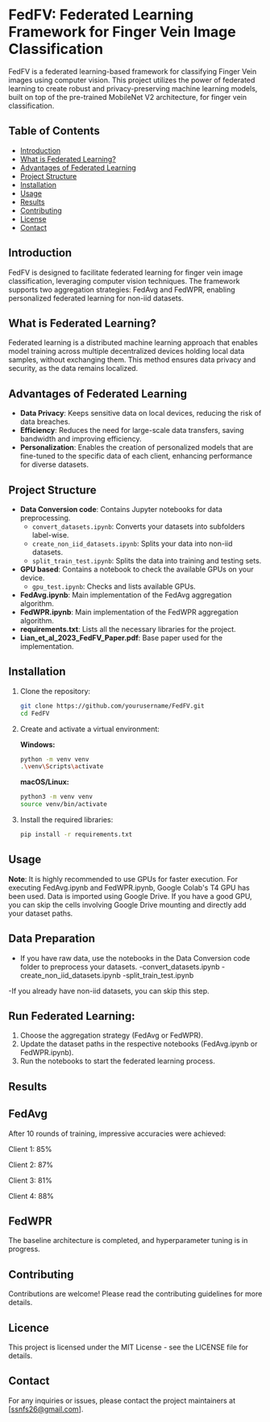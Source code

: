 # FedFV: Federated Learning Framework for Finger Vein Image Classification

FedFV is a federated learning-based framework for classifying Finger Vein images using computer vision. This project utilizes the power of federated learning to create robust and privacy-preserving machine learning models, built on top of the pre-trained MobileNet V2 architecture, for finger vein classification.

## Table of Contents
- [Introduction](#introduction)
- [What is Federated Learning?](#what-is-federated-learning)
- [Advantages of Federated Learning](#advantages-of-federated-learning)
- [Project Structure](#project-structure)
- [Installation](#installation)
- [Usage](#usage)
- [Results](#results)
- [Contributing](#contributing)
- [License](#license)
- [Contact](#contact)

## Introduction

FedFV is designed to facilitate federated learning for finger vein image classification, leveraging computer vision techniques. The framework supports two aggregation strategies: FedAvg and FedWPR, enabling personalized federated learning for non-iid datasets.

## What is Federated Learning?

Federated learning is a distributed machine learning approach that enables model training across multiple decentralized devices holding local data samples, without exchanging them. This method ensures data privacy and security, as the data remains localized.

## Advantages of Federated Learning

- **Data Privacy**: Keeps sensitive data on local devices, reducing the risk of data breaches.
- **Efficiency**: Reduces the need for large-scale data transfers, saving bandwidth and improving efficiency.
- **Personalization**: Enables the creation of personalized models that are fine-tuned to the specific data of each client, enhancing performance for diverse datasets.

## Project Structure

- **Data Conversion code**: Contains Jupyter notebooks for data preprocessing.
  - `convert_datasets.ipynb`: Converts your datasets into subfolders label-wise.
  - `create_non_iid_datasets.ipynb`: Splits your data into non-iid datasets.
  - `split_train_test.ipynb`: Splits the data into training and testing sets.
- **GPU based**: Contains a notebook to check the available GPUs on your device.
  - `gpu_test.ipynb`: Checks and lists available GPUs.
- **FedAvg.ipynb**: Main implementation of the FedAvg aggregation algorithm.
- **FedWPR.ipynb**: Main implementation of the FedWPR aggregation algorithm.
- **requirements.txt**: Lists all the necessary libraries for the project.
- **Lian_et_al_2023_FedFV_Paper.pdf**: Base paper used for the implementation.

## Installation

1. Clone the repository:
   ```sh
   git clone https://github.com/yourusername/FedFV.git
   cd FedFV
   ```

2. Create and activate a virtual environment:
   
    **Windows:**
    ```sh
    python -m venv venv
    .\venv\Scripts\activate
    ```
  
    **macOS/Linux:**
   ```sh
   python3 -m venv venv
   source venv/bin/activate
   ```

3. Install the required libraries:
    ```sh
    pip install -r requirements.txt
    ```

## Usage
**Note**: It is highly recommended to use GPUs for faster execution. For executing FedAvg.ipynb and FedWPR.ipynb, Google Colab's T4 GPU has been used. Data is imported using Google Drive. If you have a good GPU, you can skip the cells involving Google Drive mounting and directly add your dataset paths.

## Data Preparation

- If you have raw data, use the notebooks in the Data Conversion code folder to preprocess your datasets.
    -convert_datasets.ipynb
    -create_non_iid_datasets.ipynb
    -split_train_test.ipynb
  
-If you already have non-iid datasets, you can skip this step.

## Run Federated Learning:
1. Choose the aggregation strategy (FedAvg or FedWPR).
2. Update the dataset paths in the respective notebooks (FedAvg.ipynb or FedWPR.ipynb).
3. Run the notebooks to start the federated learning process.

## Results

## FedAvg
After 10 rounds of training, impressive accuracies were achieved:

Client 1: 85%

Client 2: 87%

Client 3: 81%

Client 4: 88%

## FedWPR
The baseline architecture is completed, and hyperparameter tuning is in progress.

## Contributing
Contributions are welcome! Please read the contributing guidelines for more details.

## Licence
This project is licensed under the MIT License - see the LICENSE file for details.

## Contact
For any inquiries or issues, please contact the project maintainers at [ssnfs26@gmail.com].
